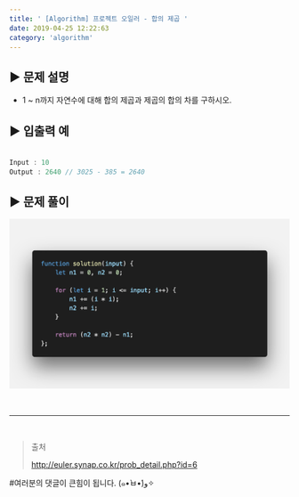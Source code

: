 ```yaml
---
title: ' [Algorithm] 프로젝트 오일러 - 합의 제곱 '
date: 2019-04-25 12:22:63
category: 'algorithm'
---
```


## **▶︎ 문제 설명**

- 1 ~ n까지 자연수에 대해 합의 제곱과 제곱의 합의 차를 구하시오.

## **▶︎ 입출력 예**

```js

Input : 10
Output : 2640 // 3025 - 385 = 2640

```

## **▶︎ 문제 풀이**

![](../../../assets/algorithm/euler/euler.6.solution.png)

<br />

---

<br />

> 출처
>
> <a href="http://euler.synap.co.kr/prob_detail.php?id=6" target="_blank">http://euler.synap.co.kr/prob_detail.php?id=6</a>

#여러분의 댓글이 큰힘이 됩니다. (๑•̀ㅂ•́)و✧
